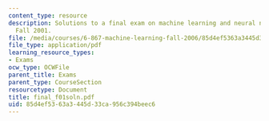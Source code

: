 ```yaml
---
content_type: resource
description: Solutions to a final exam on machine learning and neural networks from
  Fall 2001.
file: /media/courses/6-867-machine-learning-fall-2006/85d4ef5363a3445d33ca956c394beec6_final_f01soln.pdf
file_type: application/pdf
learning_resource_types:
- Exams
ocw_type: OCWFile
parent_title: Exams
parent_type: CourseSection
resourcetype: Document
title: final_f01soln.pdf
uid: 85d4ef53-63a3-445d-33ca-956c394beec6
---
```

